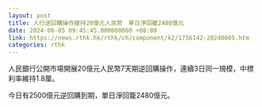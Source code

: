 ```yaml
---
layout: post
title: 人行逆回購操作維持20億元人民幣　單日淨回籠2480億元
date: 2024-06-05 09:45:45.000000000 +08:00
link: https://news.rthk.hk/rthk/ch/component/k2/1756142-20240605.htm
categories: rthk
---
```


人民銀行公開市場開展20億元人民幣7天期逆回購操作，連續3日同一規模，中標利率維持1.8厘。

今日有2500億元逆回購到期，單日淨回籠2480億元。
